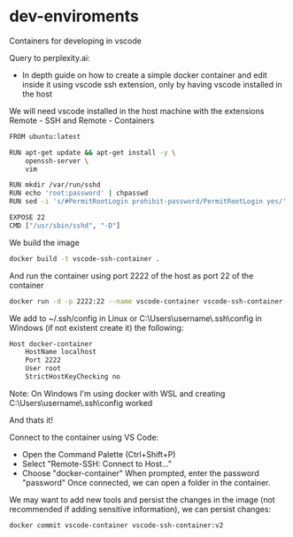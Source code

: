 # dev-enviroments
Containers for developing in vscode

Query to perplexity.ai: 
- In depth guide on how to create a simple docker container and edit inside it using vscode ssh extension, only by having vscode installed in the host

We will need vscode installed in the host machine with the extensions Remote - SSH and Remote - Containers

```bash
FROM ubuntu:latest

RUN apt-get update && apt-get install -y \
    openssh-server \
    vim

RUN mkdir /var/run/sshd
RUN echo 'root:password' | chpasswd
RUN sed -i 's/#PermitRootLogin prohibit-password/PermitRootLogin yes/' /etc/ssh/sshd_config

EXPOSE 22
CMD ["/usr/sbin/sshd", "-D"]
```

We build the image

```bash
docker build -t vscode-ssh-container .
```

And run the container using port 2222 of the host as port 22 of the container

```bash
docker run -d -p 2222:22 --name vscode-container vscode-ssh-container
```

We add to ~/.ssh/config in Linux or C:\Users\\username\\.ssh\\config in Windows (if not existent create it) the following:

```bash
Host docker-container
    HostName localhost
    Port 2222
    User root
    StrictHostKeyChecking no
```

Note: On Windows I'm using docker with WSL and creating C:\Users\\username\\.ssh\\config worked

And thats it!

Connect to the container using VS Code:

- Open the Command Palette (Ctrl+Shift+P)
- Select "Remote-SSH: Connect to Host..."
- Choose "docker-container"
When prompted, enter the password "password"
Once connected, we can open a folder in the container.

We may want to add new tools and persist the changes in the image (not recommended if adding sensitive information), we can persist changes:

```bash
docker commit vscode-container vscode-ssh-container:v2
```
